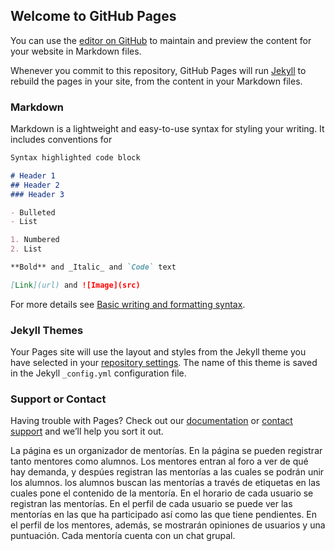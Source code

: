 ## Welcome to GitHub Pages

You can use the [editor on GitHub](https://github.com/manuespi/cementor.github.io/edit/main/README.md) to maintain and preview the content for your website in Markdown files.

Whenever you commit to this repository, GitHub Pages will run [Jekyll](https://jekyllrb.com/) to rebuild the pages in your site, from the content in your Markdown files.

### Markdown

Markdown is a lightweight and easy-to-use syntax for styling your writing. It includes conventions for

```markdown
Syntax highlighted code block

# Header 1
## Header 2
### Header 3

- Bulleted
- List

1. Numbered
2. List

**Bold** and _Italic_ and `Code` text

[Link](url) and ![Image](src)
```

For more details see [Basic writing and formatting syntax](https://docs.github.com/en/github/writing-on-github/getting-started-with-writing-and-formatting-on-github/basic-writing-and-formatting-syntax).

### Jekyll Themes

Your Pages site will use the layout and styles from the Jekyll theme you have selected in your [repository settings](https://github.com/manuespi/cementor.github.io/settings/pages). The name of this theme is saved in the Jekyll `_config.yml` configuration file.

### Support or Contact

Having trouble with Pages? Check out our [documentation](https://docs.github.com/categories/github-pages-basics/) or [contact support](https://support.github.com/contact) and we’ll help you sort it out.


La página es un organizador de mentorías.
En la página se pueden registrar tanto mentores como alumnos.
Los mentores entran al foro a ver de qué hay demanda, y despúes registran las mentorías a las cuales se podrán unir los alumnos.
los alumnos buscan las mentorías a través de etiquetas en las cuales pone el contenido de la mentoría.
En el horario de cada usuario se registran las mentorías. En el perfil de cada usuario se puede ver las mentorías en las que ha participado así como las que tiene pendientes. En el perfil de los mentores, además, se mostrarán opiniones de usuarios y una puntuación.
Cada mentoría cuenta con un chat grupal.
